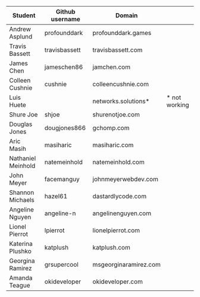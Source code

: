 | Student            | Github username | Domain              |               | 
|--------------------|-----------------|---------------------|---------------| 
| Andrew Asplund     | profounddark    | profounddark.games  |               | 
| Travis Bassett     | travisbassett   | travisbassett.com   |               | 
| James Chen         | jameschen86     | jamchen.com         |               | 
| Colleen Cushnie    | cushnie         | colleencushnie.com  |               | 
| Luis Huete         |                 | networks.solutions* | * not working | 
| Shure Joe          | shjoe           | shurenotjoe.com     |               | 
| Douglas Jones      | dougjones866    | gchomp.com          |               | 
| Aric Masih         | masiharic       | masiharic.com       |               | 
| Nathaniel Meinhold | natemeinhold    | natemeinhold.com    |               | 
| John Meyer         | facemanguy      | johnmeyerwebdev.com |               | 
| Shannon Michaels   | hazel61         | dastardlycode.com   |               | 
| Angeline Nguyen    | angeline-n      | angelinenguyen.com  |               | 
| Lionel Pierrot     | lpierrot        | lionelpierrot.com   |               | 
| Katerina Plushko   | katplush        | katplush.com        |               | 
| Georgina Ramirez   | grsupercool     | msgeorginaramirez.com               |
| Amanda Teague      | okideveloper    | okideveloper.com    |               | 
